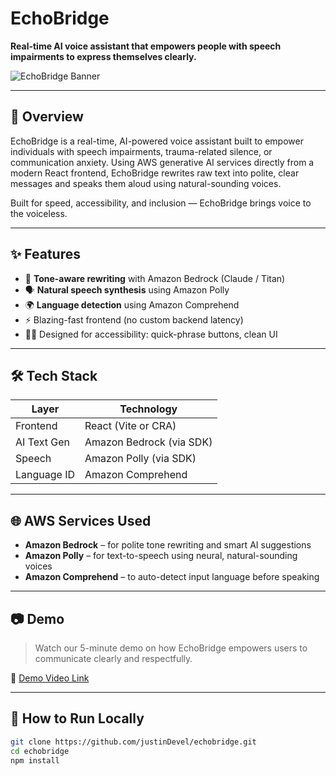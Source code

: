 # EchoBridge

**Real-time AI voice assistant that empowers people with speech impairments to express themselves clearly.**

![EchoBridge Banner](https://your-image-link-if-any.png)

---

## 🚀 Overview

EchoBridge is a real-time, AI-powered voice assistant built to empower individuals with speech impairments, trauma-related silence, or communication anxiety. Using AWS generative AI services directly from a modern React frontend, EchoBridge rewrites raw text into polite, clear messages and speaks them aloud using natural-sounding voices.

Built for speed, accessibility, and inclusion — EchoBridge brings voice to the voiceless.

---

## ✨ Features

- 🧠 **Tone-aware rewriting** with Amazon Bedrock (Claude / Titan)
- 🗣️ **Natural speech synthesis** using Amazon Polly
- 🌍 **Language detection** using Amazon Comprehend
- ⚡️ Blazing-fast frontend (no custom backend latency)
- 🧑‍🦽 Designed for accessibility: quick-phrase buttons, clean UI

---

## 🛠️ Tech Stack

| Layer        | Technology                     |
|--------------|--------------------------------|
| Frontend     | React (Vite or CRA)            |
| AI Text Gen  | Amazon Bedrock (via SDK)       |
| Speech       | Amazon Polly (via SDK)         |
| Language ID  | Amazon Comprehend              |


---

## 🌐 AWS Services Used

- **Amazon Bedrock** – for polite tone rewriting and smart AI suggestions
- **Amazon Polly** – for text-to-speech using neural, natural-sounding voices
- **Amazon Comprehend** – to auto-detect input language before speaking

---

## 📷 Demo

> Watch our 5-minute demo on how EchoBridge empowers users to communicate clearly and respectfully.

🎥 [Demo Video Link](https://your-demo-link.com)

---

## 🧪 How to Run Locally

```bash
git clone https://github.com/justinDevel/echobridge.git
cd echobridge
npm install
